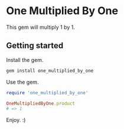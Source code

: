# One Multiplied By One

This gem will multiply 1 by 1.

## Getting started

Install the gem.

```sh
gem install one_multiplied_by_one
```

Use the gem.

```rb
require 'one_multiplied_by_one'

OneMultipliedByOne.product
# => 1
```

Enjoy. :)
